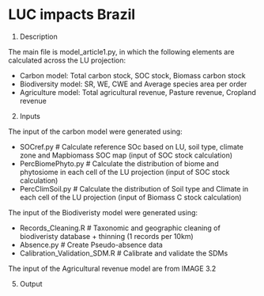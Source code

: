 # LUC impacts Brazil
1. Description

The main file is model_article1.py, in which the following elements are calculated across the LU projection:
- Carbon model: Total carbon stock, SOC stock, Biomass carbon stock
- Biodiversity model: SR, WE, CWE and Average species area per order
- Agriculture model: Total agricultural revenue, Pasture revenue, Cropland revenue

2. Inputs

The input of the carbon model were generated using:
- SOCref.py         # Calculate reference SOc based on LU, soil type, climate zone and Mapbiomass SOC map (input of SOC stock calculation)
- PercBiomePhyto.py # Calculate the distribution of biome and phytosiome in each cell of the LU projection (input of SOC stock calculation)
- PercClimSoil.py   # Calculate the distribution of Soil type and Climate in each cell of the LU projection (input of Biomass C stock calculation)

The input of the Biodiveristy model were generated using: 
- Records_Cleaning.R             # Taxonomic and geographic cleaning of biodiveristy database + thinning (1 records per 10km)
- Absence.py                     # Create Pseudo-absence data
- Calibration_Validation_SDM.R   # Calibrate and validate the SDMs

The input  of the Agricultural revenue model are from IMAGE 3.2

5. Output






